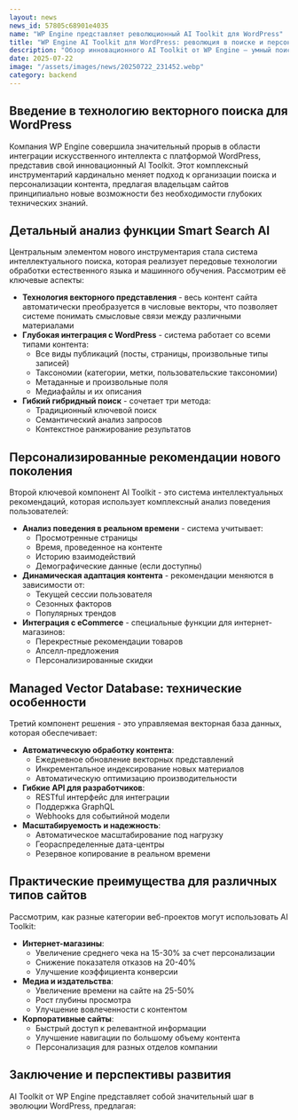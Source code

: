 ```yaml
---
layout: news
news_id: 57805c68901e4035
name: "WP Engine представляет революционный AI Toolkit для WordPress"
title: "WP Engine AI Toolkit для WordPress: революция в поиске и персонализации контента"
description: "Обзор инновационного AI Toolkit от WP Engine — умный поиск на основе векторных технологий, персонализированные рекомендации и Managed Vector Database. Узнайте, как искусственный интеллект улучшает пользовательский опыт и увеличивает конверсию на WordPress."
date: 2025-07-22
image: "/assets/images/news/20250722_231452.webp"
category: backend
---
```


<h2>Введение в технологию векторного поиска для WordPress</h2>
<p>Компания WP Engine совершила значительный прорыв в области интеграции искусственного интеллекта с платформой WordPress, представив свой инновационный AI Toolkit. Этот комплексный инструментарий кардинально меняет подход к организации поиска и персонализации контента, предлагая владельцам сайтов принципиально новые возможности без необходимости глубоких технических знаний.</p>

<h2>Детальный анализ функции Smart Search AI</h2>
<p>Центральным элементом нового инструментария стала система интеллектуального поиска, которая реализует передовые технологии обработки естественного языка и машинного обучения. Рассмотрим её ключевые аспекты:</p>

<ul>
<li><strong>Технология векторного представления</strong> - весь контент сайта автоматически преобразуется в числовые векторы, что позволяет системе понимать смысловые связи между различными материалами</li>
<li><strong>Глубокая интеграция с WordPress</strong> - система работает со всеми типами контента:
<ul>
<li>Все виды публикаций (посты, страницы, произвольные типы записей)</li>
<li>Таксономии (категории, метки, пользовательские таксономии)</li>
<li>Метаданные и произвольные поля</li>
<li>Медиафайлы и их описания</li>
</ul>
</li>
<li><strong>Гибкий гибридный поиск</strong> - сочетает три метода:
<ul>
<li>Традиционный ключевой поиск</li>
<li>Семантический анализ запросов</li>
<li>Контекстное ранжирование результатов</li>
</ul>
</li>
</ul>

<h2>Персонализированные рекомендации нового поколения</h2>
<p>Второй ключевой компонент AI Toolkit - это система интеллектуальных рекомендаций, которая использует комплексный анализ поведения пользователей:</p>

<ul>
<li><strong>Анализ поведения в реальном времени</strong> - система учитывает:
<ul>
<li>Просмотренные страницы</li>
<li>Время, проведенное на контенте</li>
<li>Историю взаимодействий</li>
<li>Демографические данные (если доступны)</li>
</ul>
</li>
<li><strong>Динамическая адаптация контента</strong> - рекомендации меняются в зависимости от:
<ul>
<li>Текущей сессии пользователя</li>
<li>Сезонных факторов</li>
<li>Популярных трендов</li>
</ul>
</li>
<li><strong>Интеграция с eCommerce</strong> - специальные функции для интернет-магазинов:
<ul>
<li>Перекрестные рекомендации товаров</li>
<li>Апселл-предложения</li>
<li>Персонализированные скидки</li>
</ul>
</li>
</ul>

<h2>Managed Vector Database: технические особенности</h2>
<p>Третий компонент решения - это управляемая векторная база данных, которая обеспечивает:</p>

<ul>
<li><strong>Автоматическую обработку контента</strong>:
<ul>
<li>Ежедневное обновление векторных представлений</li>
<li>Инкрементальное индексирование новых материалов</li>
<li>Автоматическую оптимизацию производительности</li>
</ul>
</li>
<li><strong>Гибкие API для разработчиков</strong>:
<ul>
<li>RESTful интерфейс для интеграции</li>
<li>Поддержка GraphQL</li>
<li>Webhooks для событийной модели</li>
</ul>
</li>
<li><strong>Масштабируемость и надежность</strong>:
<ul>
<li>Автоматическое масштабирование под нагрузку</li>
<li>Геораспределенные дата-центры</li>
<li>Резервное копирование в реальном времени</li>
</ul>
</li>
</ul>

<h2>Практические преимущества для различных типов сайтов</h2>
<p>Рассмотрим, как разные категории веб-проектов могут использовать AI Toolkit:</p>

<ul>
<li><strong>Интернет-магазины</strong>:
<ul>
<li>Увеличение среднего чека на 15-30% за счет персонализации</li>
<li>Снижение показателя отказов на 20-40%</li>
<li>Улучшение коэффициента конверсии</li>
</ul>
</li>
<li><strong>Медиа и издательства</strong>:
<ul>
<li>Увеличение времени на сайте на 25-50%</li>
<li>Рост глубины просмотра</li>
<li>Улучшение вовлеченности с контентом</li>
</ul>
</li>
<li><strong>Корпоративные сайты</strong>:
<ul>
<li>Быстрый доступ к релевантной информации</li>
<li>Улучшение навигации по большому объему контента</li>
<li>Персонализация для разных отделов компании</li>
</ul>
</li>
</ul>

<h2>Заключение и перспективы развития</h2>
<p>AI Toolkit от WP Engine представляет собой значительный шаг в эволюции WordPress, предлагая:</p>
